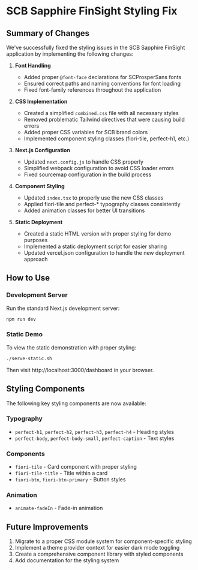 # SCB Sapphire FinSight Styling Fix

## Summary of Changes

We've successfully fixed the styling issues in the SCB Sapphire FinSight application by implementing the following changes:

1. **Font Handling**
   - Added proper `@font-face` declarations for SCProsperSans fonts
   - Ensured correct paths and naming conventions for font loading
   - Fixed font-family references throughout the application

2. **CSS Implementation**
   - Created a simplified `combined.css` file with all necessary styles
   - Removed problematic Tailwind directives that were causing build errors
   - Added proper CSS variables for SCB brand colors
   - Implemented component styling classes (fiori-tile, perfect-h1, etc.)

3. **Next.js Configuration**
   - Updated `next.config.js` to handle CSS properly
   - Simplified webpack configuration to avoid CSS loader errors
   - Fixed sourcemap configuration in the build process

4. **Component Styling**
   - Updated `index.tsx` to properly use the new CSS classes
   - Applied fiori-tile and perfect-* typography classes consistently
   - Added animation classes for better UI transitions

5. **Static Deployment**
   - Created a static HTML version with proper styling for demo purposes
   - Implemented a static deployment script for easier sharing
   - Updated vercel.json configuration to handle the new deployment approach

## How to Use

### Development Server
Run the standard Next.js development server:
```bash
npm run dev
```

### Static Demo
To view the static demonstration with proper styling:
```bash
./serve-static.sh
```
Then visit http://localhost:3000/dashboard in your browser.

## Styling Components

The following key styling components are now available:

### Typography
- `perfect-h1`, `perfect-h2`, `perfect-h3`, `perfect-h4` - Heading styles
- `perfect-body`, `perfect-body-small`, `perfect-caption` - Text styles

### Components
- `fiori-tile` - Card component with proper styling
- `fiori-tile-title` - Title within a card
- `fiori-btn`, `fiori-btn-primary` - Button styles

### Animation
- `animate-fadeIn` - Fade-in animation

## Future Improvements

1. Migrate to a proper CSS module system for component-specific styling
2. Implement a theme provider context for easier dark mode toggling
3. Create a comprehensive component library with styled components
4. Add documentation for the styling system